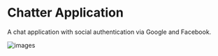 # Chatter Application

A chat application with social authentication via Google and Facebook.

![images](https://user-images.githubusercontent.com/98520232/152677552-776f66e8-5f2d-4a2e-8247-04ffa02ba105.png)
